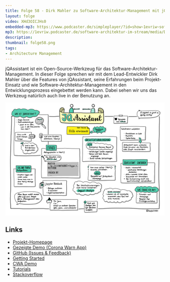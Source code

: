 ```yaml
---
title: Folge 58 - Dirk Mahler zu Software-Architektur-Management mit jQAssistant
layout: folge
video: XHd3OICJHs0
embedded-mp3: https://www.podcaster.de/simpleplayer/?id=show~1evriw~software-architektur-im-stream~pod-f464b75a667f473e4694143ab1&v=1620403958
mp3: https://1evriw.podcaster.de/software-architektur-im-stream/media/DirkMahler.mp3
description: 
thumbnail: folge58.png
tags:
- Architecture Management
---
```


jQAssistant ist ein Open-Source-Werkzeug für das
Software-Architektur-Management. In dieser Folge sprechen wir mit dem
Lead-Entwickler Dirk Mahler über die Features von jQAssistant, seine
Erfahrungen beim Projekt-Einsatz und wie
Software-Architektur-Management in den Entwicklungsprozess eingebettet
werden kann. Dabei sehen wir uns das Werkzeug natürlich auch live in
der Benutzung an.

![Sketchnotes](/sketchnotes/folge58.jpg)

## Links

* [Projekt-Homepage](https://jqassistant.org)
* [Gezeigte Demo (Corona Warn App)](https://github.com/jqassistant-demo/cwa-server)
* [GitHub (Issues & Feedback)](https://github.com/jqassistant/jqassistant)
* [Getting Started](https://jqassistant.org/get-started/)
* [CWA Demo](https://github.com/jqassistant-demo/cwa-server)
* [Tutorials](https://101.jqassistant.org/startpage/)
* [Stackoverflow](https://stackoverflow.com/questions/tagged/jqassistant)
